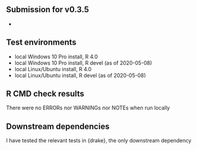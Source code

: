 ## Submission for v0.3.5
* 

## Test environments
* local Windows 10 Pro install, R 4.0
* local Windows 10 Pro install, R devel (as of 2020-05-08)
* local Linux/Ubuntu install, R 4.0
* local Linux/Ubuntu install, R devel (as of 2020-05-08)

## R CMD check results
There were no ERRORs nor WARNINGs nor NOTEs when run locally

## Downstream dependencies
I have tested the relevant tests in {drake}, the only downstream dependency
